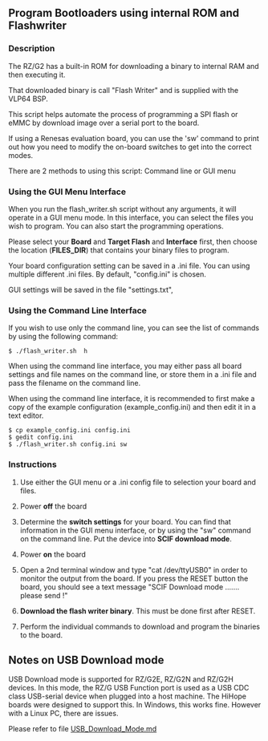 ## Program Bootloaders using internal ROM and Flashwriter

### Description
The RZ/G2 has a built-in ROM for downloading a binary to internal RAM and then executing it.

That downloaded binary is call "Flash Writer" and is supplied with the VLP64 BSP.

This script helps automate the process of programming a SPI flash or eMMC by download image over a serial port to the board.

If using a Renesas evaluation board, you can use the 'sw' command to print out how you need to modify the on-board switches to get into the correct modes.

There are 2 methods to using this script: Command line or GUI menu

### Using the GUI Menu Interface

When you run the flash_writer.sh script without any arguments, it will operate in a GUI menu mode. In this interface, you can select the files you wish to program. You can also start the programming operations.

Please select your **Board** and **Target Flash**  and **Interface** first, then choose the location (**FILES_DIR**) that contains your binary files to program.

Your board configuration setting can be saved in a .ini file. You can using multiple different .ini files. By default, "config.ini" is chosen.

GUI settings will be saved in the file "settings.txt",

### Using the Command Line Interface
If you wish to use only the command line, you can see the list of commands by using the following command:

	$ ./flash_writer.sh  h

When using the command line interface, you may either pass all board settings and file names on the command line, or store them in a .ini file and pass the filename on the command line.

When using the command line interface, it is recommended to first make a copy of the example configuration (example_config.ini) and then edit it in a text editor.

	$ cp example_config.ini config.ini
	$ gedit config.ini
	$ ./flash_writer.sh config.ini sw

### Instructions
1. Use either the GUI menu or a .ini config file to selection your board and files.

2. Power **off** the board

3. Determine the **switch settings** for your board. You can find that information in the GUI menu interface, or by using the "sw" command on the command line. Put the device into **SCIF download mode**.

4. Power **on** the board

5. Open a 2nd terminal window and type "cat /dev/ttyUSB0" in order to monitor the output from the board. If you press the RESET button the board, you should see a text message "SCIF Download mode .......  please send !"

6. **Download the flash writer binary**. This must be done first after RESET.

7. Perform the individual commands to download and program the binaries to the board.

## Notes on USB Download mode
USB Download mode is supported for RZ/G2E, RZ/G2N and RZ/G2H devices.
In this mode, the RZ/G USB Function port is used as a USB CDC class USB-serial device when plugged into a host machine.
The HiHope boards were designed to support this.
In Windows, this works fine. However with a Linux PC, there are issues.

Please refer to file [USB_Download_Mode.md](USB_Download_Mode.md)
